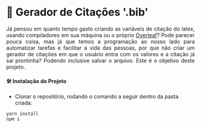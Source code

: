 # 📗 Gerador de Citações '.bib'

<p align=”justify” style="text-align: justify;">
Já pensou em quanto tempo gasto criando as variáveis de citação do latex, usando compiladores em sua máquina ou o próprio <a href="https://www.overleaf.com/">Overleaf</a>? Pode parecer pouca coisa, mas já que temos a programação ao nosso lado para automatizar tarefas e facilitar a vida das pessoas, por que não criar um gerador de citações em que o usuário entra com os valores e a citação já sai prontinha? Podendo inclusive salvar o arquivo. Este é o objetivo deste projeto.
</p>

#### 🛠️ Instalação do Projeto

- Clonar o repositório, rodando o comando a seguir dentro da pasta criada:

```
yarn install
npm i
```
